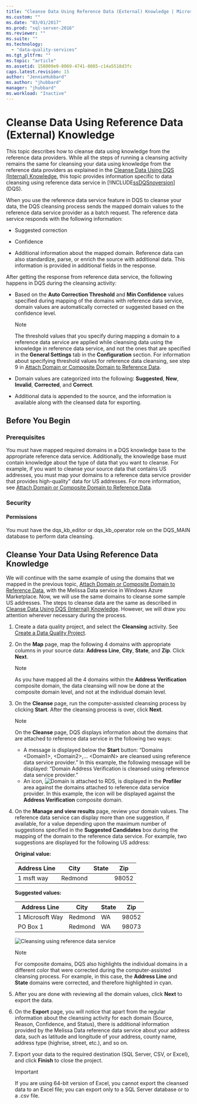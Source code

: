 ```yaml
---
title: "Cleanse Data Using Reference Data (External) Knowledge | Microsoft Docs"
ms.custom: ""
ms.date: "03/01/2017"
ms.prod: "sql-server-2016"
ms.reviewer: ""
ms.suite: ""
ms.technology: 
  - "data-quality-services"
ms.tgt_pltfrm: ""
ms.topic: "article"
ms.assetid: 158009e9-8069-4741-8085-c14a5518d3fc
caps.latest.revision: 15
author: "JennieHubbard"
ms.author: "jhubbard"
manager: "jhubbard"
ms.workload: "Inactive"
---
```

# Cleanse Data Using Reference Data (External) Knowledge
  This topic describes how to cleanse data using knowledge from the reference data providers. While all the steps of running a cleansing activity remains the same for cleansing your data using knowledge from the reference data providers as explained in the [Cleanse Data Using DQS &#40;Internal&#41; Knowledge](../data-quality-services/cleanse-data-using-dqs-internal-knowledge.md), this topic provides information specific to data cleansing using reference data service in [!INCLUDE[ssDQSnoversion](../includes/ssdqsnoversion-md.md)] (DQS).  
  
 When you use the reference data service feature in DQS to cleanse your data, the DQS cleansing process sends the mapped domain values to the reference data service provider as a batch request. The reference data service responds with the following information:  
  
-   Suggested correction  
  
-   Confidence  
  
-   Additional information about the mapped domain. Reference data can also standardize, parse, or enrich the source with additional data. This information is provided in additional fields in the response.  
  
 After getting the response from reference data service, the following happens in DQS during the cleansing activity:  
  
-   Based on the **Auto Correction Threshold** and **Min Confidence** values specified during mapping of the domains with reference data service, domain values are automatically corrected or suggested based on the confidence level.  
  
    > [!NOTE]  
    >  The threshold values that you specify during mapping a domain to a reference data service are applied while cleansing data using the knowledge in reference data service, and not the ones that are specified in the **General Settings** tab in the **Configuration** section. For information about specifying threshold values for reference data cleansing, see step 9 in [Attach Domain or Composite Domain to Reference Data](../data-quality-services/attach-domain-or-composite-domain-to-reference-data.md).  
  
-   Domain values are categorized into the following: **Suggested**, **New**, **Invalid**, **Corrected**, and **Correct**.  
  
-   Additional data is appended to the source, and the information is available along with the cleansed data for exporting.  
  
## Before You Begin  
  
###  <a name="Prerequisites"></a> Prerequisites  
 You must have mapped required domains in a DQS knowledge base to the appropriate reference data service. Additionally, the knowledge base must contain knowledge about the type of data that you want to cleanse. For example, if you want to cleanse your source data that contains US addresses, you must map your domains to a reference data service provider that provides high-quality” data for US addresses. For more information, see [Attach Domain or Composite Domain to Reference Data](../data-quality-services/attach-domain-or-composite-domain-to-reference-data.md).  
  
###  <a name="Security"></a> Security  
  
####  <a name="Permissions"></a> Permissions  
 You must have the dqs_kb_editor or dqs_kb_operator role on the DQS_MAIN database to perform data cleansing.  
  
##  <a name="Cleanse"></a> Cleanse Your Data Using Reference Data Knowledge  
 We will continue with the same example of using the domains that we mapped in the previous topic, [Attach Domain or Composite Domain to Reference Data](../data-quality-services/attach-domain-or-composite-domain-to-reference-data.md), with the Melissa Data service in Windows Azure Marketplace. Now, we will use the same domains to cleanse some sample US addresses. The steps to cleanse data are the same as described in [Cleanse Data Using DQS &#40;Internal&#41; Knowledge](../data-quality-services/cleanse-data-using-dqs-internal-knowledge.md). However, we will draw you attention wherever necessary during the process.  
  
1.  Create a data quality project, and select the **Cleansing** activity. See [Create a Data Quality Project](../data-quality-services/create-a-data-quality-project.md).  
  
2.  On the **Map** page, map the following 4 domains with appropriate columns in your source data: **Address Line**, **City**, **State**, and **Zip**. Click **Next**.  
  
    > [!NOTE]  
    >  As you have mapped all the 4 domains within the **Address Verification** composite domain, the data cleansing will now be done at the composite domain level, and not at the individual domain level.  
  
3.  On the **Cleanse** page, run the computer-assisted cleansing process by clicking **Start**. After the cleansing process is over, click **Next**.  
  
    > [!NOTE]  
    >  On the **Cleanse** page, DQS displays information about the domains that are attached to reference data service in the following two ways:  
    >   
    >  -   A message is displayed below the **Start** button: “Domains \<Domain1>, \<Domain2>,… \<DomainN> are cleansed using reference data service provider.” In this example, the following message will be displayed: “Domain Address Verification is cleansed using reference data service provider.”  
    > -   An icon, ![Domain is attached to RDS](../data-quality-services/media/dqs-rdsindicator.JPG "Domain is attached to RDS"), is displayed in the **Profiler** area against the domains attached to reference data service provider. In this example, the icon will be displayed against the **Address Verification** composite domain.  
  
4.  On the **Manage and view results** page, review your domain values. The reference data service can display more than one suggestion, if available, for a value depending upon the maximum number of suggestions specified in the **Suggested Candidates** box during the mapping of the domain to the reference data service. For example, two suggestions are displayed for the following US address:  
  
     **Original value:**  
  
    |Address Line|City|State|Zip|  
    |------------------|----------|-----------|---------|  
    |1 msft way|Redmond||98052|  
  
     **Suggested values:**  
  
    |Address Line|City|State|Zip|  
    |------------------|----------|-----------|---------|  
    |1 Microsoft Way|Redmond|WA|98052|  
    |PO Box 1|Redmond|WA|98073|  
  
     ![Cleansing using reference data service](../data-quality-services/media/dqs-rdscleansing.JPG "Cleansing using reference data service")  
  
    > [!NOTE]  
    >  For composite domains, DQS also highlights the individual domains in a different color that were corrected during the computer-assisted cleansing process. For example, in this case, the **Address Line** and **State** domains were corrected, and therefore highlighted in cyan.  
  
5.  After you are done with reviewing all the domain values, click **Next** to export the data.  
  
6.  On the **Export** page, you will notice that apart from the regular information about the cleansing activity for each domain (Source, Reason, Confidence, and Status), there is additional information provided by the Melissa Data reference data service about your address data, such as latitude and longitude of your address, county name, address type (highrise, street, etc.), and so on.  
  
7.  Export your data to the required destination (SQL Server, CSV, or Excel), and click **Finish** to close the project.  
  
    > [!IMPORTANT]  
    >  If you are using 64-bit version of Excel, you cannot export the cleansed data to an Excel file; you can export only to a SQL Server database or to a .csv file.  
  
  
